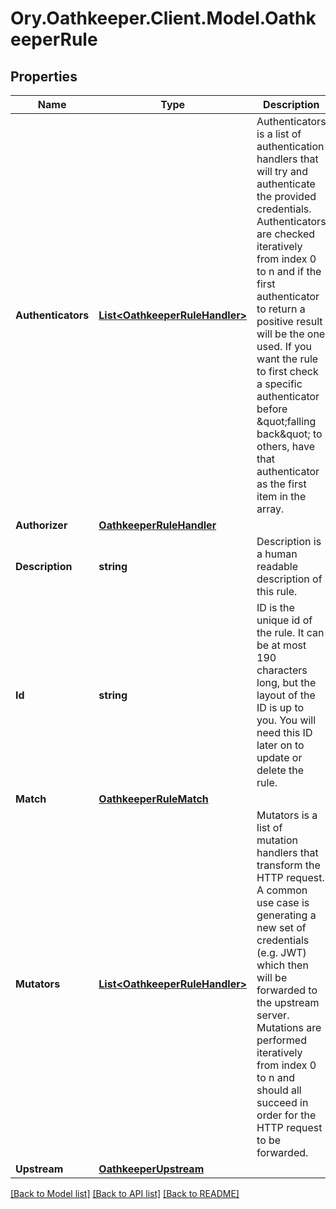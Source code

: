 # Ory.Oathkeeper.Client.Model.OathkeeperRule

## Properties

Name | Type | Description | Notes
------------ | ------------- | ------------- | -------------
**Authenticators** | [**List&lt;OathkeeperRuleHandler&gt;**](OathkeeperRuleHandler.md) | Authenticators is a list of authentication handlers that will try and authenticate the provided credentials. Authenticators are checked iteratively from index 0 to n and if the first authenticator to return a positive result will be the one used.  If you want the rule to first check a specific authenticator  before \&quot;falling back\&quot; to others, have that authenticator as the first item in the array. | [optional] 
**Authorizer** | [**OathkeeperRuleHandler**](OathkeeperRuleHandler.md) |  | [optional] 
**Description** | **string** | Description is a human readable description of this rule. | [optional] 
**Id** | **string** | ID is the unique id of the rule. It can be at most 190 characters long, but the layout of the ID is up to you. You will need this ID later on to update or delete the rule. | [optional] 
**Match** | [**OathkeeperRuleMatch**](OathkeeperRuleMatch.md) |  | [optional] 
**Mutators** | [**List&lt;OathkeeperRuleHandler&gt;**](OathkeeperRuleHandler.md) | Mutators is a list of mutation handlers that transform the HTTP request. A common use case is generating a new set of credentials (e.g. JWT) which then will be forwarded to the upstream server.  Mutations are performed iteratively from index 0 to n and should all succeed in order for the HTTP request to be forwarded. | [optional] 
**Upstream** | [**OathkeeperUpstream**](OathkeeperUpstream.md) |  | [optional] 

[[Back to Model list]](../README.md#documentation-for-models) [[Back to API list]](../README.md#documentation-for-api-endpoints) [[Back to README]](../README.md)

